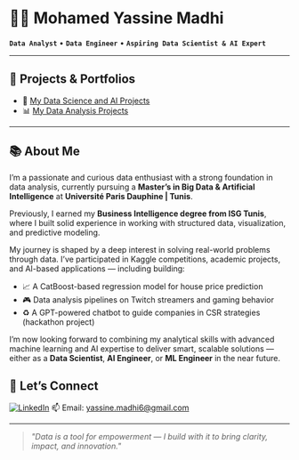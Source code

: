 

# 👨‍💻 Mohamed Yassine Madhi

**`Data Analyst`** • **`Data Engineer`** • **`Aspiring Data Scientist & AI Expert`**

---

## 🚀 Projects & Portfolios

- 🧠 [My Data Science and AI Projects](https://github.com/stars/yassine978/lists/data-science-and-ai-projects)
- 📊 [My Data Analysis Projects](https://github.com/stars/yassine978/lists/data-analysis)

---

## 📚 About Me

I’m a passionate and curious data enthusiast with a strong foundation in data analysis, currently pursuing a **Master’s in Big Data & Artificial Intelligence** at **Université Paris Dauphine | Tunis**.

Previously, I earned my **Business Intelligence degree from ISG Tunis**, where I built solid experience in working with structured data, visualization, and predictive modeling.

My journey is shaped by a deep interest in solving real-world problems through data. I’ve participated in Kaggle competitions, academic projects, and AI-based applications — including building:

- 📈 A CatBoost-based regression model for house price prediction
- 🎮 Data analysis pipelines on Twitch streamers and gaming behavior
- ♻️ A GPT-powered chatbot to guide companies in CSR strategies (hackathon project)

I’m now looking forward to combining my analytical skills with advanced machine learning and AI expertise to deliver smart, scalable solutions — either as a **Data Scientist**, **AI Engineer**, or **ML Engineer** in the near future.


## 🤝 Let’s Connect

[![LinkedIn](https://img.shields.io/badge/LinkedIn-blue?style=flat&logo=linkedin)](https://www.linkedin.com/in/madhi-mohamed-yassine/)
📫 Email: yassine.madhi6@gmail.com

---
> *"Data is a tool for empowerment — I build with it to bring clarity, impact, and innovation."*



